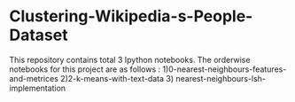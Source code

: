 # Clustering-Wikipedia-s-People-Dataset
This repository contains total 3 Ipython notebooks. The orderwise notebooks for this project are as follows :
1)0-nearest-neighbours-features-and-metrices
2)2-k-means-with-text-data
3) nearest-neighbours-lsh-implementation
